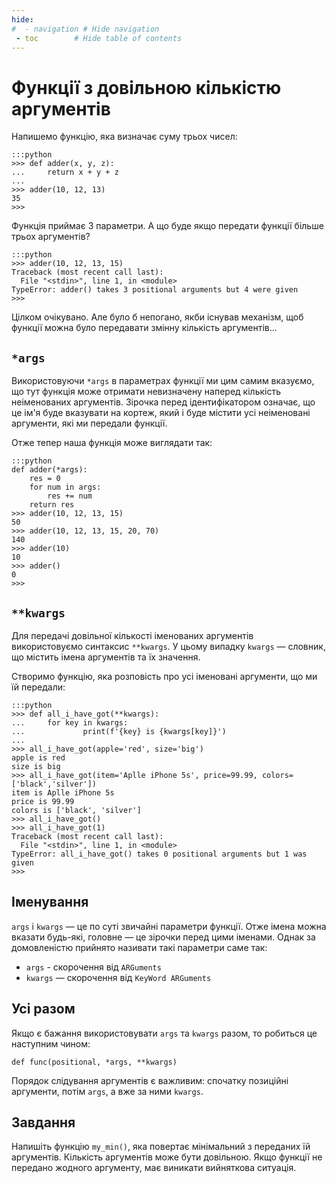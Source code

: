 ```yaml
---
hide:
#  - navigation # Hide navigation
 - toc        # Hide table of contents
---
```


# Функції з довільною кількістю аргументів

Напишемо функцію, яка визначає суму трьох чисел:

	:::python
	>>> def adder(x, y, z):
	...     return x + y + z
	...
	>>> adder(10, 12, 13)
	35
	>>>	

Функція приймає 3 параметри. А що буде якщо передати функції більше трьох аргументів?

	:::python
	>>> adder(10, 12, 13, 15)
	Traceback (most recent call last):
	  File "<stdin>", line 1, in <module>
	TypeError: adder() takes 3 positional arguments but 4 were given
	>>>
	
Цілком очікувано. 
Але було б непогано, якби існував механізм, щоб функції можна було передавати змінну кількість аргументів...

## `*args`

Використовуючи `*args` в параметрах функції ми цим самим вказуємо, що тут функція може отримати невизначену наперед кількість неіменованих аргументів.
Зірочка перед ідентифікатором означає, що це ім'я буде вказувати на кортеж, який і буде містити усі неіменовані аргументи, які ми передали функції.

Отже тепер наша функція може виглядати так:

	:::python
	def adder(*args):
		res = 0
		for num in args:
			res += num
		return res
	>>> adder(10, 12, 13, 15)
	50
	>>> adder(10, 12, 13, 15, 20, 70)
	140
	>>> adder(10)
	10
	>>> adder()
	0
	>>>	
		

## `**kwargs`

Для передачі довільної кількості іменованих аргументів використовуємо синтаксис `**kwargs`. У цьому випадку `kwargs` — словник, що містить імена аргументів та їх значення.

Створимо функцію, яка розповість про усі іменовані аргументи, що ми їй передали:

	:::python
	>>> def all_i_have_got(**kwargs):
	...     for key in kwargs:
	...             print(f'{key} is {kwargs[key]}')
	...
	>>> all_i_have_got(apple='red', size='big')
	apple is red
	size is big
	>>> all_i_have_got(item='Aplle iPhone 5s', price=99.99, colors=['black','silver'])
	item is Aplle iPhone 5s
	price is 99.99
	colors is ['black', 'silver']
	>>> all_i_have_got()
	>>> all_i_have_got(1)
	Traceback (most recent call last):
	  File "<stdin>", line 1, in <module>
	TypeError: all_i_have_got() takes 0 positional arguments but 1 was given
	>>>

## Іменування

`args` і `kwargs` — це по суті звичайні параметри функції. 
Отже імена можна вказати будь-які, головне — це зірочки перед цими іменами. 
Однак за домовленістю прийнято називати такі параметри саме так: 

- `args` - скорочення від `ARGuments`
- `kwargs` — скорочення від `KeyWord ARGuments`
	
## Усі разом

Якщо є бажання використовувати `args` та `kwargs` разом, то робиться це наступним чином:

	def func(positional, *args, **kwargs)
	
Порядок слідування аргументів є важливим: спочатку позиційні аргументи, потім `args`, а вже за ними `kwargs`.

## Завдання

Напишіть функцію `my_min()`, яка повертає мінімальний з переданих їй аргументів. 
Кількість аргументів може бути довільною. 
Якщо функції не передано жодного аргументу, має виникати вийняткова ситуація. 
